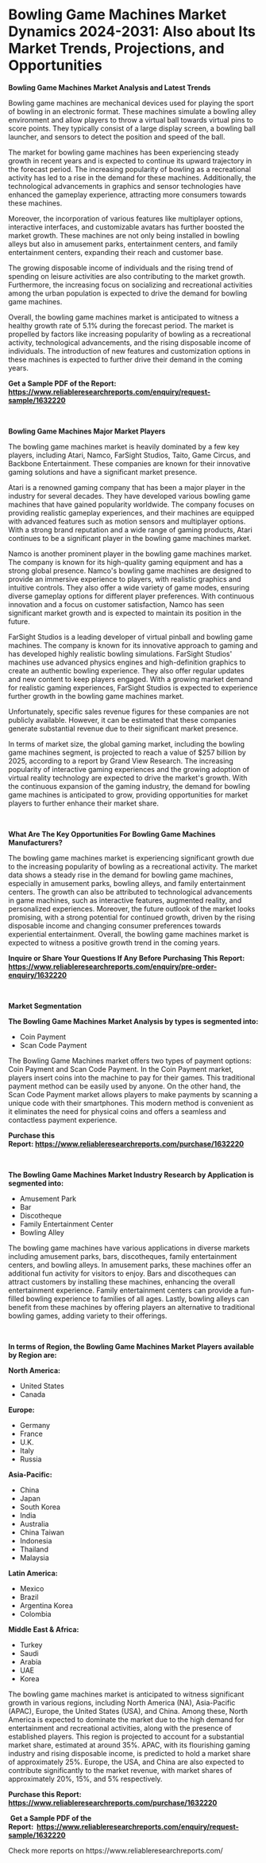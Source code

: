 <p><h1>Bowling Game Machines Market Dynamics 2024-2031: Also about Its Market Trends, Projections, and Opportunities</h1></p><p><strong>Bowling Game Machines Market Analysis and Latest Trends</strong></p>
<p><p>Bowling game machines are mechanical devices used for playing the sport of bowling in an electronic format. These machines simulate a bowling alley environment and allow players to throw a virtual ball towards virtual pins to score points. They typically consist of a large display screen, a bowling ball launcher, and sensors to detect the position and speed of the ball.</p><p>The market for bowling game machines has been experiencing steady growth in recent years and is expected to continue its upward trajectory in the forecast period. The increasing popularity of bowling as a recreational activity has led to a rise in the demand for these machines. Additionally, the technological advancements in graphics and sensor technologies have enhanced the gameplay experience, attracting more consumers towards these machines.</p><p>Moreover, the incorporation of various features like multiplayer options, interactive interfaces, and customizable avatars has further boosted the market growth. These machines are not only being installed in bowling alleys but also in amusement parks, entertainment centers, and family entertainment centers, expanding their reach and customer base.</p><p>The growing disposable income of individuals and the rising trend of spending on leisure activities are also contributing to the market growth. Furthermore, the increasing focus on socializing and recreational activities among the urban population is expected to drive the demand for bowling game machines.</p><p>Overall, the bowling game machines market is anticipated to witness a healthy growth rate of 5.1% during the forecast period. The market is propelled by factors like increasing popularity of bowling as a recreational activity, technological advancements, and the rising disposable income of individuals. The introduction of new features and customization options in these machines is expected to further drive their demand in the coming years.</p></p>
<p><strong>Get a Sample PDF of the Report:&nbsp; <a href="https://www.reliableresearchreports.com/enquiry/request-sample/1632220">https://www.reliableresearchreports.com/enquiry/request-sample/1632220</a></strong></p>
<p>&nbsp;</p>
<p><strong>Bowling Game Machines Major Market Players</strong></p>
<p><p>The bowling game machines market is heavily dominated by a few key players, including Atari, Namco, FarSight Studios, Taito, Game Circus, and Backbone Entertainment. These companies are known for their innovative gaming solutions and have a significant market presence. </p><p>Atari is a renowned gaming company that has been a major player in the industry for several decades. They have developed various bowling game machines that have gained popularity worldwide. The company focuses on providing realistic gameplay experiences, and their machines are equipped with advanced features such as motion sensors and multiplayer options. With a strong brand reputation and a wide range of gaming products, Atari continues to be a significant player in the bowling game machines market. </p><p>Namco is another prominent player in the bowling game machines market. The company is known for its high-quality gaming equipment and has a strong global presence. Namco's bowling game machines are designed to provide an immersive experience to players, with realistic graphics and intuitive controls. They also offer a wide variety of game modes, ensuring diverse gameplay options for different player preferences. With continuous innovation and a focus on customer satisfaction, Namco has seen significant market growth and is expected to maintain its position in the future.</p><p>FarSight Studios is a leading developer of virtual pinball and bowling game machines. The company is known for its innovative approach to gaming and has developed highly realistic bowling simulations. FarSight Studios' machines use advanced physics engines and high-definition graphics to create an authentic bowling experience. They also offer regular updates and new content to keep players engaged. With a growing market demand for realistic gaming experiences, FarSight Studios is expected to experience further growth in the bowling game machines market.</p><p>Unfortunately, specific sales revenue figures for these companies are not publicly available. However, it can be estimated that these companies generate substantial revenue due to their significant market presence.</p><p>In terms of market size, the global gaming market, including the bowling game machines segment, is projected to reach a value of $257 billion by 2025, according to a report by Grand View Research. The increasing popularity of interactive gaming experiences and the growing adoption of virtual reality technology are expected to drive the market's growth. With the continuous expansion of the gaming industry, the demand for bowling game machines is anticipated to grow, providing opportunities for market players to further enhance their market share.</p></p>
<p>&nbsp;</p>
<p><strong>What Are The Key Opportunities For Bowling Game Machines Manufacturers?</strong></p>
<p><p>The bowling game machines market is experiencing significant growth due to the increasing popularity of bowling as a recreational activity. The market data shows a steady rise in the demand for bowling game machines, especially in amusement parks, bowling alleys, and family entertainment centers. The growth can also be attributed to technological advancements in game machines, such as interactive features, augmented reality, and personalized experiences. Moreover, the future outlook of the market looks promising, with a strong potential for continued growth, driven by the rising disposable income and changing consumer preferences towards experiential entertainment. Overall, the bowling game machines market is expected to witness a positive growth trend in the coming years.</p></p>
<p><strong>Inquire or Share Your Questions If Any Before Purchasing This Report: <a href="https://www.reliableresearchreports.com/enquiry/pre-order-enquiry/1632220">https://www.reliableresearchreports.com/enquiry/pre-order-enquiry/1632220</a></strong></p>
<p>&nbsp;</p>
<p><strong>Market Segmentation</strong></p>
<p><strong>The Bowling Game Machines Market Analysis by types is segmented into:</strong></p>
<p><ul><li>Coin Payment</li><li>Scan Code Payment</li></ul></p>
<p><p>The Bowling Game Machines market offers two types of payment options: Coin Payment and Scan Code Payment. In the Coin Payment market, players insert coins into the machine to pay for their games. This traditional payment method can be easily used by anyone. On the other hand, the Scan Code Payment market allows players to make payments by scanning a unique code with their smartphones. This modern method is convenient as it eliminates the need for physical coins and offers a seamless and contactless payment experience.</p></p>
<p><strong>Purchase this Report:&nbsp;<a href="https://www.reliableresearchreports.com/purchase/1632220">https://www.reliableresearchreports.com/purchase/1632220</a></strong></p>
<p>&nbsp;</p>
<p><strong>The Bowling Game Machines Market Industry Research by Application is segmented into:</strong></p>
<p><ul><li>Amusement Park</li><li>Bar</li><li>Discotheque</li><li>Family Entertainment Center</li><li>Bowling Alley</li></ul></p>
<p><p>The bowling game machines have various applications in diverse markets including amusement parks, bars, discotheques, family entertainment centers, and bowling alleys. In amusement parks, these machines offer an additional fun activity for visitors to enjoy. Bars and discotheques can attract customers by installing these machines, enhancing the overall entertainment experience. Family entertainment centers can provide a fun-filled bowling experience to families of all ages. Lastly, bowling alleys can benefit from these machines by offering players an alternative to traditional bowling games, adding variety to their offerings.</p></p>
<p>&nbsp;</p>
<p><strong>In terms of Region, the Bowling Game Machines Market Players available by Region are:</strong></p>
<p>
    <p> <strong> North America: </strong>
        <ul>
            <li>United States</li>
            <li>Canada</li>
        </ul>
        </p> 
    <p> <strong> Europe: </strong>
        <ul>
            <li>Germany</li>
            <li>France</li>
            <li>U.K.</li>
            <li>Italy</li>
            <li>Russia</li>
        </ul>
        </p> 
    <p> <strong> Asia-Pacific: </strong>
        <ul>
            <li>China</li>
            <li>Japan</li>
            <li>South Korea</li>
            <li>India</li>
            <li>Australia</li>
            <li>China Taiwan</li>
            <li>Indonesia</li>
            <li>Thailand</li>
            <li>Malaysia</li>
        </ul>
        </p> 
    <p> <strong> Latin America: </strong>
        <ul>
            <li>Mexico</li>
            <li>Brazil</li>
            <li>Argentina Korea</li>
            <li>Colombia</li>
        </ul>
        </p> 
    <p> <strong> Middle East & Africa: </strong>
        <ul>
            <li>Turkey</li>
            <li>Saudi</li>
            <li>Arabia</li>
            <li>UAE</li>
            <li>Korea</li>
        </ul>
    </p>
    </p>
<p><p>The bowling game machines market is anticipated to witness significant growth in various regions, including North America (NA), Asia-Pacific (APAC), Europe, the United States (USA), and China. Among these, North America is expected to dominate the market due to the high demand for entertainment and recreational activities, along with the presence of established players. This region is projected to account for a substantial market share, estimated at around 35%. APAC, with its flourishing gaming industry and rising disposable income, is predicted to hold a market share of approximately 25%. Europe, the USA, and China are also expected to contribute significantly to the market revenue, with market shares of approximately 20%, 15%, and 5% respectively.</p></p>
<p><strong>Purchase this Report: <a href="https://www.reliableresearchreports.com/purchase/1632220">https://www.reliableresearchreports.com/purchase/1632220</a></strong></p>
<p>&nbsp;<strong>Get a Sample PDF of the Report:&nbsp;&nbsp;<a href="https://www.reliableresearchreports.com/enquiry/request-sample/1632220">https://www.reliableresearchreports.com/enquiry/request-sample/1632220</a></strong></p>
<p><strong></strong></p>
<p>Check more reports on https://www.reliableresearchreports.com/</p>